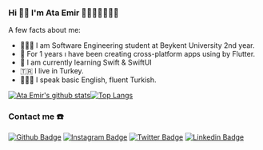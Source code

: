 ### Hi 👋🏻 I'm Ata Emir 👨🏻‍💻💙📱🇹🇷

A few facts about me:
-  👨🏻‍💻 I am Software Engineering student at Beykent University 2nd year.
-  🥰 For 1 years ı have been creating cross-platform apps using by Flutter.
-  📝 I am currently learning Swift & SwiftUI
-  🇹🇷 I live in Turkey.
-  🙎🏻‍♂️ I speak basic English, fluent Turkish.



[![Ata Emir's github stats](https://github-readme-stats.vercel.app/api?username=aekaba&theme=tokyonight&show_icons=true)](https://github.com/aekaba/github-readme-stats)[![Top Langs](https://github-readme-stats.vercel.app/api/top-langs/?username=aekaba&theme=tokyonight&layout=compact)](https://github.com/aekaba/github-readme-stats)

### Contact me   ☎️

[![Github Badge](https://img.shields.io/badge/-Github-000?style=quare&labelColor=000&logo=Github&logoColor=white&link=link)](https://github.com/aekaba) 
[![Instagram Badge](https://img.shields.io/badge/-Instagram-C13584?style=flat-quare&labelColor=C13584&logo=instagram&logoColor=white&link=link)](https://www.instagram.com/ataemirkaba/) 
[![Twitter Badge](https://img.shields.io/badge/-Twitter-blue?style=flat-quare&labelColor=blue&logo=twitter&logoColor=white&link=link)](https://twitter.com/ae_kaba) 
[![Linkedin Badge](https://img.shields.io/badge/-Linkedin-white?style=flat-quare&labelColor=white&logo=Linkedin&logoColor=blue&link=link)](https://www.linkedin.com/in/ataemirkaba/) 
